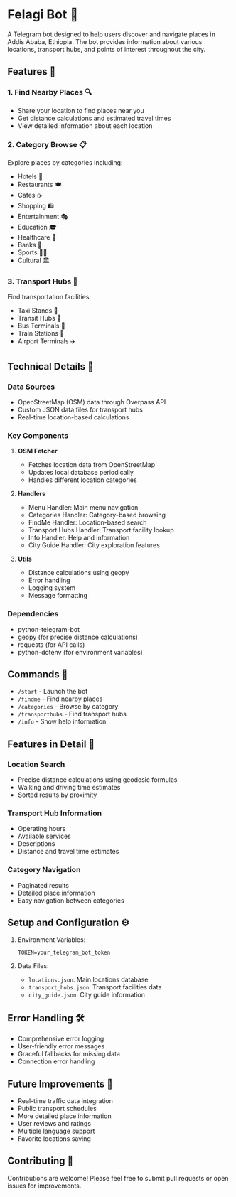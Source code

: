 # Felagi Bot 🏢

A Telegram bot designed to help users discover and navigate places in Addis Ababa, Ethiopia. The bot provides information about various locations, transport hubs, and points of interest throughout the city.

## Features 🌟

### 1. Find Nearby Places 🔍
- Share your location to find places near you
- Get distance calculations and estimated travel times
- View detailed information about each location

### 2. Category Browse 📋
Explore places by categories including:
- Hotels 🏨
- Restaurants 🍽
- Cafes ☕
- Shopping 🛍
- Entertainment 🎭
- Education 🎓
- Healthcare 🏥
- Banks 🏦
- Sports 🏃‍♂️
- Cultural 🏛

### 3. Transport Hubs 🚉
Find transportation facilities:
- Taxi Stands 🚖
- Transit Hubs 🚉
- Bus Terminals 🚌
- Train Stations 🚂
- Airport Terminals ✈️

## Technical Details 🔧

### Data Sources
- OpenStreetMap (OSM) data through Overpass API
- Custom JSON data files for transport hubs
- Real-time location-based calculations

### Key Components
1. **OSM Fetcher**
   - Fetches location data from OpenStreetMap
   - Updates local database periodically
   - Handles different location categories

2. **Handlers**
   - Menu Handler: Main menu navigation
   - Categories Handler: Category-based browsing
   - FindMe Handler: Location-based search
   - Transport Hubs Handler: Transport facility lookup
   - Info Handler: Help and information
   - City Guide Handler: City exploration features

3. **Utils**
   - Distance calculations using geopy
   - Error handling
   - Logging system
   - Message formatting

### Dependencies
- python-telegram-bot
- geopy (for precise distance calculations)
- requests (for API calls)
- python-dotenv (for environment variables)

## Commands 📝

- `/start` - Launch the bot
- `/findme` - Find nearby places
- `/categories` - Browse by category
- `/transporthubs` - Find transport hubs
- `/info` - Show help information

## Features in Detail 🔎

### Location Search
- Precise distance calculations using geodesic formulas
- Walking and driving time estimates
- Sorted results by proximity

### Transport Hub Information
- Operating hours
- Available services
- Descriptions
- Distance and travel time estimates

### Category Navigation
- Paginated results
- Detailed place information
- Easy navigation between categories

## Setup and Configuration ⚙️

1. Environment Variables:
   ```
   TOKEN=your_telegram_bot_token
   ```

2. Data Files:
   - `locations.json`: Main locations database
   - `transport_hubs.json`: Transport facilities data
   - `city_guide.json`: City guide information

## Error Handling 🛠

- Comprehensive error logging
- User-friendly error messages
- Graceful fallbacks for missing data
- Connection error handling

## Future Improvements 🚀

- Real-time traffic data integration
- Public transport schedules
- More detailed place information
- User reviews and ratings
- Multiple language support
- Favorite locations saving

## Contributing 🤝

Contributions are welcome! Please feel free to submit pull requests or open issues for improvements.

